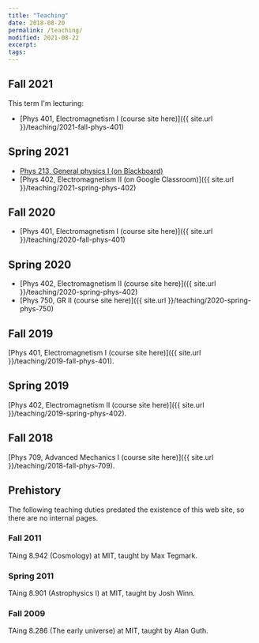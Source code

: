 ```yaml
---
title: "Teaching"
date: 2018-08-20
permalink: /teaching/
modified: 2021-08-22
excerpt:
tags:
---
```


## Fall 2021

This term I'm lecturing:
* [Phys 401, Electromagnetism I (course site here)]({{ site.url }}/teaching/2021-fall-phys-401)

## Spring 2021

* [Phys 213, General physics I (on Blackboard)](https://blackboard.olemiss.edu)
* [Phys 402, Electromagnetism II (on Google Classroom)]({{ site.url }}/teaching/2021-spring-phys-402)

## Fall 2020

* [Phys 401, Electromagnetism I (course site here)]({{ site.url }}/teaching/2020-fall-phys-401)

## Spring 2020

* [Phys 402, Electromagnetism II (course site here)]({{ site.url }}/teaching/2020-spring-phys-402)
* [Phys 750, GR II (course site here)]({{ site.url }}/teaching/2020-spring-phys-750)

## Fall 2019

[Phys 401, Electromagnetism I (course site
here)]({{ site.url }}/teaching/2019-fall-phys-401).

## Spring 2019

[Phys 402, Electromagnetism II (course site
here)]({{ site.url }}/teaching/2019-spring-phys-402).

## Fall 2018

[Phys 709, Advanced Mechanics I (course site here)]({{ site.url }}/teaching/2018-fall-phys-709).

## Prehistory

The following teaching duties predated the existence of this web
site, so there are no internal pages.

### Fall 2011

TAing 8.942 (Cosmology) at MIT, taught by Max Tegmark.

### Spring 2011

TAing 8.901 (Astrophysics I) at MIT, taught by Josh Winn.

### Fall 2009

TAing 8.286 (The early universe) at MIT, taught by Alan Guth.
